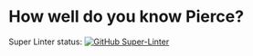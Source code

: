 ﻿# How well do you know Pierce?
 Super Linter status:
 [![GitHub Super-Linter](https://github.com/mingern789/How-well-do-you-know-Pierce-/workflows/Lint%20Code%20Base/badge.svg)](https://github.com/marketplace/actions/super-linter)

